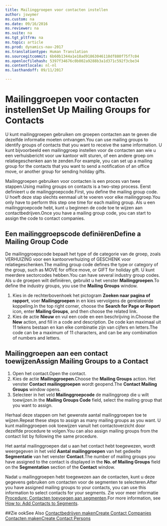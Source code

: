 ```yaml
---
title: Mailinggroepen voor contacten instellen
author: jswymer
ms.custom: na
ms.date: 09/16/2016
ms.reviewer: na
ms.suite: na
ms.tgt_pltfrm: na
ms.topic: article
ms.prod: dynamics-nav-2017
ms.translationtype: Human Translation
ms.sourcegitcommit: 6b60b1344a1e18ad91863046110df880f75f7c04
ms.openlocfilehash: 5397f34676c0b002a9288b3a1d371c592f3cbe34
ms.contentlocale: nl-nl
ms.lasthandoff: 09/11/2017

---
```

# <a name="set-up-mailing-groups-for-contacts"></a><span data-ttu-id="81e02-102">Mailinggroepen voor contacten instellen</span><span class="sxs-lookup"><span data-stu-id="81e02-102">Set Up Mailing Groups for Contacts</span></span>
<span data-ttu-id="81e02-103">U kunt mailinggroepen gebruiken om groepen contacten aan te geven die dezelfde informatie moeten ontvangen.</span><span class="sxs-lookup"><span data-stu-id="81e02-103">You can use mailing groups to identify groups of contacts that you want to receive the same information.</span></span> <span data-ttu-id="81e02-104">U kunt bijvoorbeeld een mailinggroep instellen voor de contacten aan wie u een verhuisbericht voor uw kantoor wilt sturen, of een andere groep om relatiegeschenken aan te zenden.</span><span class="sxs-lookup"><span data-stu-id="81e02-104">For example, you can set up a mailing group for the contacts that you want to send a notification of an office move, or another group for sending holiday gifts.</span></span>

<span data-ttu-id="81e02-105">Mailinggroepen gebruiken voor contacten is een proces van twee stappen.</span><span class="sxs-lookup"><span data-stu-id="81e02-105">Using mailing groups on contacts is a two-step process.</span></span> <span data-ttu-id="81e02-106">Eerst definieert u de mailinggroepcode.</span><span class="sxs-lookup"><span data-stu-id="81e02-106">First, you define the mailing group code.</span></span> <span data-ttu-id="81e02-107">U hoeft deze stap slechts eenmaal uit te voeren voor elke mailinggroep.</span><span class="sxs-lookup"><span data-stu-id="81e02-107">You only have to perform this step one time for each mailing group.</span></span> <span data-ttu-id="81e02-108">Als u een mailinggroepcode hebt, kunt u beginnen de code toe te wijzen aan contactbedrijven.</span><span class="sxs-lookup"><span data-stu-id="81e02-108">Once you have a mailing group code, you can start to assign the code to contact companies.</span></span>

## <a name="define-a-mailing-group-code"></a><span data-ttu-id="81e02-109">Een mailinggroepscode definiëren</span><span class="sxs-lookup"><span data-stu-id="81e02-109">Define a Mailing Group Code</span></span>
<span data-ttu-id="81e02-110">De mailinggroepscode bepaalt het type of de categorie van de groep, zoals VERHUIZING voor een kantoorverhuizing of GESCHENK voor relatiegeschenken.</span><span class="sxs-lookup"><span data-stu-id="81e02-110">The mailing group code defines the type or category of the group, such as MOVE for office move, or GIFT for holiday gift.</span></span> <span data-ttu-id="81e02-111">U kunt meerdere sectorcodes hebben.</span><span class="sxs-lookup"><span data-stu-id="81e02-111">You can have several industry group codes.</span></span> <span data-ttu-id="81e02-112">Als u de groepen wilt definiëren, gebruikt u het venster **Mailinggroepen**.</span><span class="sxs-lookup"><span data-stu-id="81e02-112">To define the industry groups, you use the **Mailing Groups** window.</span></span>

1. <span data-ttu-id="81e02-113">Kies in de rechterbovenhoek het pictogram **Zoeken naar pagina of rapport**, voer **Mailinggroepen** in en kies vervolgens de gerelateerde koppeling.</span><span class="sxs-lookup"><span data-stu-id="81e02-113">In the top right corner, choose the **Search for Page or Report** icon, enter **Mailing Groups**, and then choose the related link.</span></span>
2. <span data-ttu-id="81e02-114">Kies de actie **Nieuw** en vul een code en een beschrijving in.</span><span class="sxs-lookup"><span data-stu-id="81e02-114">Choose the **New** action, and fill in a code and description.</span></span> <span data-ttu-id="81e02-115">De code kan maximaal uit 11 tekens bestaan en kan elke combinatie zijn van cijfers en letters.</span><span class="sxs-lookup"><span data-stu-id="81e02-115">The code can be a maximum of 11 characters, and can be any combination of numbers and letters.</span></span>

## <a name="assign-mailing-groups-to-a-contact"></a><span data-ttu-id="81e02-116">Mailinggroepen aan een contact toewijzen</span><span class="sxs-lookup"><span data-stu-id="81e02-116">Assign Mailing Groups to a Contact</span></span>
1. <span data-ttu-id="81e02-117">Open het contact.</span><span class="sxs-lookup"><span data-stu-id="81e02-117">Open the contact.</span></span>
2. <span data-ttu-id="81e02-118">Kies de actie **Mailinggroepen**.</span><span class="sxs-lookup"><span data-stu-id="81e02-118">Choose the **Mailing Groups** action.</span></span> <span data-ttu-id="81e02-119">Het venster **Contact mailinggroepen** wordt geopend.</span><span class="sxs-lookup"><span data-stu-id="81e02-119">The **Contact Mailing Groups** window opens.</span></span>
3. <span data-ttu-id="81e02-120">Selecteer in het veld **Mailinggroepcode** de mailinggroep die u wilt toewijzen.</span><span class="sxs-lookup"><span data-stu-id="81e02-120">In the **Mailing Groups Code** field, select the mailing group that you want to assign.</span></span>

<span data-ttu-id="81e02-121">Herhaal deze stappen om het gewenste aantal mailinggroepen toe te wijzen.</span><span class="sxs-lookup"><span data-stu-id="81e02-121">Repeat these steps to assign as many mailing groups as you want.</span></span> <span data-ttu-id="81e02-122">U kunt mailinggroepen ook toewijzen vanuit het contactoverzicht door dezelfde procedure te volgen.</span><span class="sxs-lookup"><span data-stu-id="81e02-122">You can also assign mailing groups from the contact list by following the same procedure.</span></span>

<span data-ttu-id="81e02-123">Het aantal mailinggroepen dat u aan het contact hebt toegewezen, wordt weergegeven in het veld **Aantal mailinggroepen** van het gedeelte **Segmentatie** van het venster **Contact**.</span><span class="sxs-lookup"><span data-stu-id="81e02-123">The number of mailing groups you have assigned to the contact is displayed in the **No. of Mailing Groups** field on the **Segmentation** section of the **Contact** window.</span></span>

<span data-ttu-id="81e02-124">Nadat u mailinggroepen hebt toegewezen aan de contacten, kunt u deze gegevens gebruiken om contacten voor de segmenten te selecteren.</span><span class="sxs-lookup"><span data-stu-id="81e02-124">After you have assigned mailing groups to your contacts, you can use this information to select contacts for your segments.</span></span> <span data-ttu-id="81e02-125">Zie voor meer informatie [Procedure: Contacten toevoegen aan segmenten](marketing-add-contact-segment.md).</span><span class="sxs-lookup"><span data-stu-id="81e02-125">For more information, see [How to: Add Contacts to Segments](marketing-add-contact-segment.md).</span></span>

##<a name="see-also"></a><span data-ttu-id="81e02-126">Zie ook</span><span class="sxs-lookup"><span data-stu-id="81e02-126">See Also</span></span>
[<span data-ttu-id="81e02-127">Contactbedrijven maken</span><span class="sxs-lookup"><span data-stu-id="81e02-127">Create Contact Companies</span></span>](marketing-create-contact-companies.md)  
[<span data-ttu-id="81e02-128">Contacten maken</span><span class="sxs-lookup"><span data-stu-id="81e02-128">Create Contact Persons</span></span>](marketing-create-contact-persons.md)  

